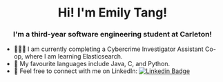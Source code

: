 <h1 align="center">Hi! I'm Emily Tang!</h1>
<h3 align="center">I'm a third-year software engineering student at Carleton!</h3>

- 👩🏻‍💻 I am currently completing a Cybercrime Investigator Assistant Co-op, where I am learning Elasticsearch.
- 💬 My favourite languages include Java, C, and Python.
- 📨 Feel free to connect with me on LinkedIn:  [![Linkedin Badge](https://img.shields.io/badge/-Emily%20Tang-blue?style=flat&logo=Linkedin&logoColor=white)](https://www.linkedin.com/in/emilyxtang/)
